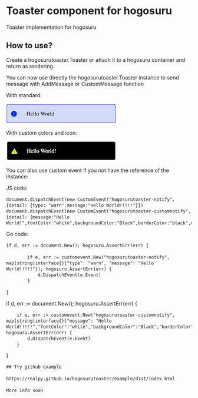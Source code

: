 # Toaster component for hogosuru

Toaster implementation for hogosuru

## How to use?

Create a hogosurutoaster.Toaster or attach it to a hogosuru container and return as rendering.

You can now use directly the hogosurutoaster.Toaster instance to send message with AddMessage or CustomMessage function

With standard:

![image info](./ressources/HelloInfo.png)

With custom colors and icon:  

![image info](./ressources/HelloCustom.png)




You can also use custom event if you not have the reference of the instance:

JS code:

```
document.dispatchEvent(new CustomEvent("hogosurutoaster-notify",{detail: {type: "warn",message:"Hello World!!!!!"}})
document.dispatchEvent(new CustomEvent("hogosurutoaster-customnotify",{detail: {message:"Hello World!",fontColor:"white",backgroundColor:"Black",borderColor:"black",materialDesignIcon:"warning",materialDesignIconColor:"yellow"}}))
```

Go code:
```
if d, err := document.New(); hogosuru.AssertErr(err) {

		if e, err := customevent.New("hogosurutoaster-notify", map[string]interface{}{"type": "warn", "message": "Hello World!!!!!"}); hogosuru.AssertErr(err) {
			d.DispatchEvent(e.Event)
		}

}

```
if d, err := document.New(); hogosuru.AssertErr(err) {

		if e, err := customevent.New("hogosurutoaster-customnotify", map[string]interface{}{"message": "Hello World!!!!!","fontColor":"white","backgroundColor":"Black","borderColor":"black","materialDesignIcon":"warning","materialDesignIconColor":"yellow"}); hogosuru.AssertErr(err) {
			d.DispatchEvent(e.Event)
		}

}
```
## Try github example

https://realpy.github.io/hogosurutoaster/example/dist/index.html

More info soon
